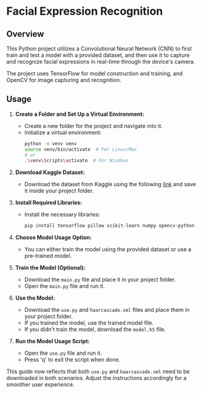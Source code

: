 # Facial Expression Recognition

## Overview

This Python project utilizes a Convolutional Neural Network (CNN) to first train and test a model with a provided dataset, and then use it to capture and recognize facial expressions in real-time through the device's camera.

The project uses TensorFlow for model construction and training, and OpenCV for image capturing and recognition.

## Usage

1. **Create a Folder and Set Up a Virtual Environment:**
    - Create a new folder for the project and navigate into it.
    - Initialize a virtual environment:
        ```bash
        python -m venv venv
        source venv/bin/activate  # For Linux/Mac
        # or
        .\venv\Scripts\activate  # For Windows
        ```

2. **Download Kaggle Dataset:**
    - Download the dataset from Kaggle using the following [link]([insert_link](https://www.kaggle.com/datasets/msambare/fer2013)) and save it inside your project folder.

3. **Install Required Libraries:**
    - Install the necessary libraries:
        ```bash
        pip install tensorflow pillow scikit-learn numpy opencv-python
        ```

4. **Choose Model Usage Option:**
    - You can either train the model using the provided dataset or use a pre-trained model.

5. **Train the Model (Optional):**
    - Download the `main.py` file and place it in your project folder.
    - Open the `main.py` file and run it.

6. **Use the Model:**
    - Download the `use.py` and `haarcascade.xml` files and place them in your project folder.
    - If you trained the model, use the trained model file.
    - If you didn't train the model, download the `model.h5` file.

7. **Run the Model Usage Script:**
    - Open the `use.py` file and run it.
    - Press 'q' to exit the script when done.

This guide now reflects that both `use.py` and `haarcascade.xml` need to be downloaded in both scenarios. Adjust the instructions accordingly for a smoother user experience.

